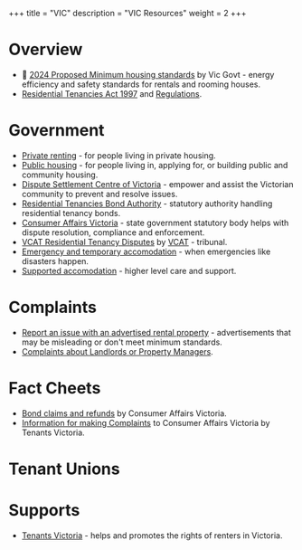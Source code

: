 +++
title = "VIC"
description = "VIC Resources"
weight = 2
+++

# Overview

- 🚧 [2024 Proposed Minimum housing standards](https://engage.vic.gov.au/new-minimum-standards-for-rental-properties-and-rooming-houses) by Vic Govt - energy efficiency and safety standards for rentals and rooming houses.
- [Residential Tenancies Act 1997](https://www.legislation.vic.gov.au/in-force/acts/residential-tenancies-act-1997/106) and [Regulations](https://www.legislation.vic.gov.au/as-made/statutory-rules/residential-tenancies-regulations-2021-0).

# Government

- [Private renting](https://www.housing.vic.gov.au/private-rental) - for people living in private housing.
- [Public housing](https://www.housing.vic.gov.au/social-housing) - for people living in, applying for, or building public and community housing.
- [Dispute Settlement Centre of Victoria](https://www.disputes.vic.gov.au/) - empower and assist the Victorian community to prevent and resolve issues.
- [Residential Tenancies Bond Authority](https://rentalbonds.vic.gov.au/) - statutory authority handling residential tenancy bonds.
- [Consumer Affairs Victoria](https://www.consumer.vic.gov.au/housing/renting) - state government statutory body helps with dispute resolution, compliance and enforcement.
- [VCAT Residential Tenancy Disputes](https://www.vcat.vic.gov.au/case-types/residential-tenancies/apply-residential-tenancies) by [VCAT](https://www.vcat.vic.gov.au/) - tribunal.
- [Emergency and temporary accomodation](https://www.housing.vic.gov.au/crisis-emergency-accommodation) - when emergencies like disasters happen.
- [Supported accomodation](https://www.housing.vic.gov.au/supported-accommodation) - higher level care and support.

# Complaints

- [Report an issue with an advertised rental property](https://www.consumer.vic.gov.au/housing/renting/starting-and-changing-rental-agreements/applying-signing-and-moving-in/applying-for-a-property/report-an-issue-with-an-advertised-rental-property) - advertisements that may be misleading or don't meet minimum standards.
- [Complaints about Landlords or Property Managers](https://forms.consumer.vic.gov.au/gcf).

# Fact Cheets

- [Bond claims and refunds](https://www.consumer.vic.gov.au/housing/renting/rent-bond-bills-and-condition-reports/bond/bond-claims-and-refunds) by Consumer Affairs Victoria.
- [Information for making Complaints](https://tenantsvic.org.au/advice/landlord-problems/complaints-about-rental-providers-and-agents/) to Consumer Affairs Victoria by Tenants Victoria.

# Tenant Unions

# Supports

- [Tenants Victoria](https://tenantsvic.org.au/) - helps and promotes the rights of renters in Victoria.


